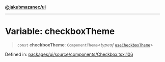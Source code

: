[**@jakubmazanec/ui**](../README.md)

---

# Variable: checkboxTheme

> `const` **checkboxTheme**: `ComponentTheme`\<_typeof_
> [`useCheckboxTheme`](../functions/useCheckboxTheme.md)\>

Defined in:
[packages/ui/source/components/Checkbox.tsx:106](https://github.com/jakubmazanec/tools/blob/d8ee2855cc8c253cbcc5c4d49e7356ff8450cbde/packages/ui/source/components/Checkbox.tsx#L106)
